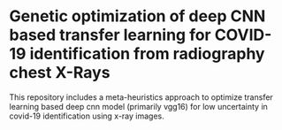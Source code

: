 # Genetic optimization of deep CNN based transfer learning for COVID-19 identification from radiography chest X-Rays

This repository includes a meta-heuristics approach to optimize transfer learning based deep cnn model (primarily vgg16) for low uncertainty in covid-19 identification using x-ray images.
